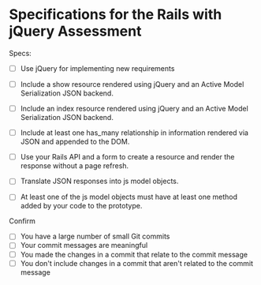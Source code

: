 # Specifications for the Rails with jQuery Assessment

Specs:
- [ ]  Use jQuery for implementing new requirements
- [ ]  Include a show resource rendered using jQuery and an Active Model Serialization JSON backend.
- [ ]  Include an index resource rendered using jQuery and an Active Model Serialization JSON backend.
- [ ]  Include at least one has_many relationship in information rendered via JSON and appended to the DOM.
- [ ]  Use your Rails API and a form to create a resource and render the response without a page refresh.
- [ ]  Translate JSON responses into js model objects.
- [ ]  At least one of the js model objects must have at least one method added by your code to the prototype.


Confirm
- [ ]  You have a large number of small Git commits
- [ ]  Your commit messages are meaningful
- [ ]  You made the changes in a commit that relate to the commit message
- [ ]  You don't include changes in a commit that aren't related to the commit message
